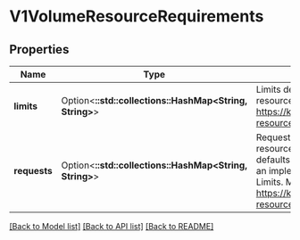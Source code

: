 # V1VolumeResourceRequirements

## Properties

Name | Type | Description | Notes
------------ | ------------- | ------------- | -------------
**limits** | Option<**::std::collections::HashMap<String, String>**> | Limits describes the maximum amount of compute resources allowed. More info: https://kubernetes.io/docs/concepts/configuration/manage-resources-containers/ | [optional]
**requests** | Option<**::std::collections::HashMap<String, String>**> | Requests describes the minimum amount of compute resources required. If Requests is omitted for a container, it defaults to Limits if that is explicitly specified, otherwise to an implementation-defined value. Requests cannot exceed Limits. More info: https://kubernetes.io/docs/concepts/configuration/manage-resources-containers/ | [optional]

[[Back to Model list]](../README.md#documentation-for-models) [[Back to API list]](../README.md#documentation-for-api-endpoints) [[Back to README]](../README.md)


